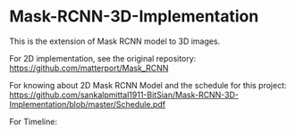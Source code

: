 # Mask-RCNN-3D-Implementation
This is the extension of Mask RCNN model to 3D images.

For 2D implementation, see the original repository: https://github.com/matterport/Mask_RCNN

For knowing about 2D Mask RCNN Model and the schedule for this project: https://github.com/sankalpmittal1911-BitSian/Mask-RCNN-3D-Implementation/blob/master/Schedule.pdf

For Timeline:

